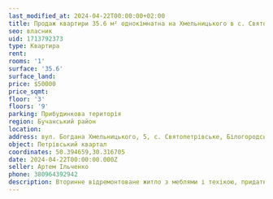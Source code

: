 ```yaml
---
last_modified_at: 2024-04-22T00:00:00+02:00
title: Продаж квартири 35.6 м² однокімнатна на Хмельницького в с. Святопетрівське
seo: власник
uid: 1713792373
type: Квартира
rent:
rooms: '1'
surface: '35.6'
surface_land:
price: $50000
price_sqmt:
floor: '3'
floors: '9'
parking: Прибудинкова територія
region: Бучанський район
location:
address: вул. Богдана Хмельницького, 5, с. Святопетрівське, Білогородська сільська територіальна громада
object: Петрівський квартал
coordinates: 50.394659,30.316705
date: 2024-04-22T00:00:00.000Z
seller: Артем Ільченко
phone: 380964392942
description: Вторинне відремонтоване житло з меблями і техікою, придатне і готова для проживання
---
```

